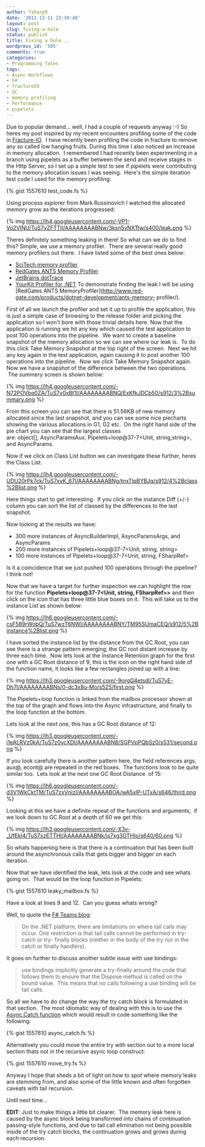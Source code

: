```yaml
---
author: 7sharp9
date: '2011-12-11 23:30:48'
layout: post
slug: fixing-a-hole
status: publish
title: Fixing a hole...
wordpress_id: '505'
comments: true
categories:
- Programming Tales
tags:
- Async Workflows
- F#
- fractureIO
- GC
- memory profiling
- Performance
- pipelets
---
```


Due to popular demand... well, I had a couple of requests anyway :-) So heres
my post inspired by my recent encounters profiling some of the code in
[Fracture-IO](https://github.com/fractureio/fracture).  I have recently been
profiling the code in fracture to remove any so called low hanging fruits.
During this time I also noticed an increase in memory allocation.  I
remembered I had recently been experimenting in a branch using pipelets as a
buffer between the send and receive stages in the Http Server, so I set up a
simple test to see if pipelets were contributing to the memory allocation
issues I was seeing.  Here's the simple iteration test code I used for the
memory profiling:

{% gist 1557610 test_code.fs %}

Using process explorer from Mark Russinovich I watched the allocated memory
grow as the iterations progressed:

{% img https://lh4.googleusercontent.com/-VP1-Vo2VINU/TuS7yZFTTlI/AAAAAAAABNw/3ksn5vNXTtw/s400/leak.png %}

Theres definitely something leaking in there! So what can we do to find this?
Simple, we use a memory profiler.  There are several really good memory
profilers out there.  I have listed some of the best ones below:

  * [SciTech memory profiler](http://memprofiler.com/)
  * [RedGates ANTS Memory Profiler](http://www.red-gate.com/products/dotnet-development/ants-memory-profiler/)
  * [JetBrains dotTrace](http://www.jetbrains.com/profiler/)
  * [YourKit Profiler for .NET](http://www.yourkit.com/dotnet/features/index.jsp)
To demonstrate finding the leak I will be using [RedGates ANTS MemoryProfiler](http://www.red-gate.com/products/dotnet-development/ants-memory-
profiler/).

First of all we launch the profiler and set it up to profile the application,
this is just a simple case of browsing to the release folder and picking the
application so I won't bore with those trivial details here. Now that the
application is running we hit any key which caused the test application to
post 100 operations into the pipeline.  We want to create a baseline snapshot
of the memory allocation so we can see where our leak is.  To do this click
Take Memory Snapshot at the top right of the screen.  Next we hit any key
again in the test application, again causing it to post another 100 operations
into the pipeline.  Now we click Take Memory Snapshot again. Now we have a
snapshot of the difference between the two operations.  The summery screen is
shown below:

{% img https://lh4.googleusercontent.com/-N72POVbq0ZA/TuS7v0xBt1I/AAAAAAAABNQ/ExKfkJDCb50/s912/3%2Bsummary.png %}

From this screen you can see that there is 51.56KB of new memory allocated
since the last snapshot, and you can see some nice piecharts showing the
various allocations in G1, G2 etc.  On the right hand side of the pie chart
you can see that the largest classes are: object[], AsyncParamsAux,
Pipelets+loop@37-7<Unit, string,string>, and AsyncParams<Unit>.

Now if we click on Class List button we can investigate these further, heres
the Class List:

{% img https://lh4.googleusercontent.com/-UDU20rPk7ck/TuS7xvK_67I/AAAAAAAABNg/tnxTlpBYBJg/s912/4%2Bclass%2Blist.png %}

Here things start to get interesting.  If you click on the instance Diff (+/-)
column you can sort the list of classed by the differences to the last
snapshot.

Now looking at the results we have:

  * 300 more instances of AsyncBuilderImpl, AsyncParamsArgs, and AsyncParams
  * 200 more instances of Pipelets+loop@37-7<Unit, string, string>
  * 100 more instances of Pipelets+loop@37-7<Unit, string, FSharpRef<int>>

Is it a coincidence that we just pushed 100 operations through the pipeline?
I think not!

Now that we have a target for further inspection we can highlight the row for
the function **Pipelets+loop@37-7<Unit, string, FSharpRef<int>>>** and then
click on the icon that has three little blue boxes on it.  This will take us
to the instance List as shown below:

{% img https://lh6.googleusercontent.com/-csF589rWobQ/TuS7wzT6NWI/AAAAAAAABNY/TM95SUmaCEQ/s912/5%2Binstance%2Blist.png %}

I have sorted the instance list by the distance from the GC Root, you can see
there is a strange pattern emerging, the GC root distant increase by three
each time.  Now lets look at the Instance Retention graph for the first one
with a GC Root distance of 9, this is the icon on the right hand side of the
function name, it looks like a few rectangles joined up with a line:

{% img https://lh3.googleusercontent.com/-9orgQ4etsdI/TuS7yE-Dh7I/AAAAAAAABNs/0-dc3x8u-Mo/s525/first.png %}

The Pipelets+loop function is linked from the mailbox processor shown at the
top of the graph and flows into the Async infrastructure, and finally to the
loop function at the bottom.

Lets look at the next one, this has a GC Root distance of 12:

{% img https://lh3.googleusercontent.com/-j1eALRVz0kA/TuS7z0ycXDI/AAAAAAAABN8/SGPVpPQbSz0/s531/second.png %}

If you look carefully there is another pattern here, the field references
args, aux@, econt@ are repeated in the red boxes.  The functions look to be
quite similar too.  Lets look at the next one GC Root Distance  of 15:

{% img https://lh6.googleusercontent.com/-d3V1WkCktTM/TuS7zxVnizI/AAAAAAAABOA/wA5xlP-UTxA/s646/third.png %}

Looking at this we have a definite repeat of the functions and arguments,  if
we look down to GC Root at a depth of 60 we get this:

{% img https://lh3.googleusercontent.com/-X3v-_UfEkI4/TuS7xzETTHI/AAAAAAAABNk/js7xg3GTHIo/s640/60.png %}

So whats happening here is that there is a continuation that has been built
around the asynchronous calls that gets bigger and bigger on each iteration.

Now that we have identified the leak, lets look at the code and see whats
going on.  That would be the loop function in Pipelets:

{% gist 1557610 leaky_mailbox.fs %}

Have a look at lines 9 and 12.  Can you guess whats wrong?

Well, to quote the [F# Teams blog](http://blogs.msdn.com/b/fsharpteam/archive/2011/07/08/tail-calls-in-fsharp.aspx):

> On the .NET platform, there are limitations on where tail calls may occur.
One restriction is that tail calls cannot be performed in try-catch or try-
finally blocks (neither in the body of the try nor in the catch or finally
handlers).

It goes on further to discuss another subtle issue with use bindings:

> use bindings implicitly generate a try-finally around the code that follows
them to ensure that the Dispose method is called on the bound value.  This
means that no calls following a use binding will be tail calls.

So all we have to do change the way the try catch block is formulated in that
section.  The most idiomatic way of dealing with this is to use the
[Async.Catch function](http://msdn.microsoft.com/en-us/library/ee353899.aspx)
which would result in code something like the following:

{% gist 1557610 async_catch.fs %}

Alternatively you could move the entire try with section out to a more local
section thats not in the recursive async loop construct:

{% gist 1557610 move_try.fs %}

Anyway I hope that sheds a bit of light on how to spot where memory leaks are
stemming from, and also some of the little known and often forgotten caveats
with tail recursion.

Until next time...

**EDIT**: Just to make things a little bit clearer.  The memory leak here is caused by the async block being transformed into chains of continuation passing-style functions, and due to tail call elimination not being possible inside of the try catch blocks, the continuation grows and grows during each recursion.


